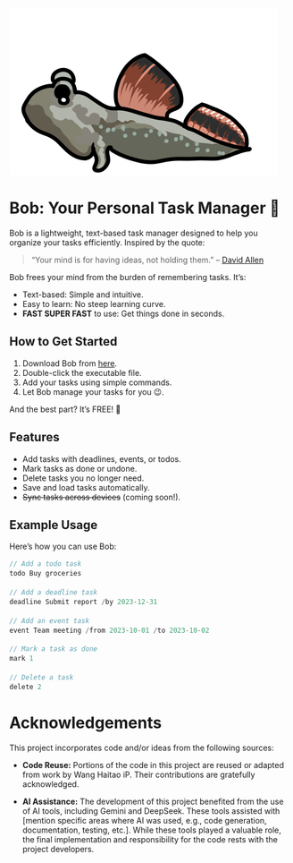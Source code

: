 ![alt text](https://github.com/zyonwee/iP/blob/master/src/main/resources/images/user.png?raw=true)


# Bob: Your Personal Task Manager 🚀

Bob is a lightweight, text-based task manager designed to help you organize your tasks efficiently. Inspired by the quote:

> “Your mind is for having ideas, not holding them.” – [David Allen](https://gettingthingsdone.com/)

Bob frees your mind from the burden of remembering tasks. It’s:

*   Text-based: Simple and intuitive.
*   Easy to learn: No steep learning curve.
*   **FAST SUPER FAST** to use: Get things done in seconds.

## How to Get Started

1.  Download Bob from [here](https://github.com/zyonwee/ip).
2.  Double-click the executable file.
3.  Add your tasks using simple commands.
4.  Let Bob manage your tasks for you 😉.

And the best part? It’s FREE! 🎉

## Features

-   Add tasks with deadlines, events, or todos.
-   Mark tasks as done or undone.
-   Delete tasks you no longer need.
-   Save and load tasks automatically.
-   ~~Sync tasks across devices~~ (coming soon!).

## Example Usage

Here’s how you can use Bob:

```java
// Add a todo task
todo Buy groceries

// Add a deadline task
deadline Submit report /by 2023-12-31

// Add an event task
event Team meeting /from 2023-10-01 /to 2023-10-02

// Mark a task as done
mark 1

// Delete a task
delete 2
```

# Acknowledgements

This project incorporates code and/or ideas from the following sources:

*   **Code Reuse:**  Portions of the code in this project are reused or adapted from work by Wang Haitao iP.  Their contributions are gratefully acknowledged.

*   **AI Assistance:**  The development of this project benefited from the use of AI tools, including Gemini and DeepSeek. These tools assisted with [mention specific areas where AI was used, e.g., code generation, documentation, testing, etc.].  While these tools played a valuable role, the final implementation and responsibility for the code rests with the project developers.